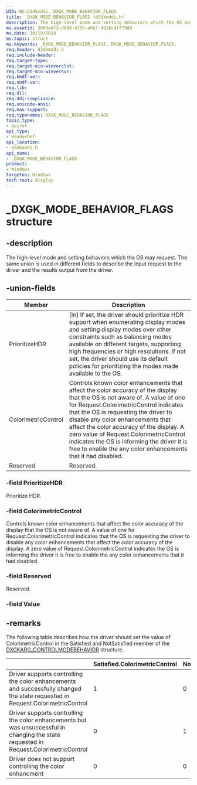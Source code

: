 ```yaml
---
UID: NS:d3dkmddi._DXGK_MODE_BEHAVIOR_FLAGS
title: _DXGK_MODE_BEHAVIOR_FLAGS (d3dkmddi.h)
description: The high-level mode and setting behaviors which the OS may request.
ms.assetid: 309de6f3-d699-475b-a667-9d16cdf779d9
ms.date: 10/19/2018
ms.topic: struct
ms.keywords: _DXGK_MODE_BEHAVIOR_FLAGS, DXGK_MODE_BEHAVIOR_FLAGS,
req.header: d3dkmddi.h
req.include-header:
req.target-type:
req.target-min-winverclnt:
req.target-min-winversvr:
req.kmdf-ver:
req.umdf-ver:
req.lib:
req.dll:
req.ddi-compliance:
req.unicode-ansi:
req.max-support:
req.typenames: DXGK_MODE_BEHAVIOR_FLAGS
topic_type:
- apiref
api_type:
- HeaderDef
api_location:
- d3dkmddi.h
api_name:
- _DXGK_MODE_BEHAVIOR_FLAGS
product: 
- Windows
targetos: Windows
tech.root: display
---
```


# _DXGK_MODE_BEHAVIOR_FLAGS structure

## -description

The high-level mode and setting behaviors which the OS may request. The same union is used in different fields to describe the input request to the driver and the results output from the driver.

## -union-fields

| Member | Description |
| --- | --- |
| PrioritizeHDR | [in] If set, the driver should prioritize HDR support when enumerating display modes and setting display modes over other constraints such as balancing modes available on different targets, supporting high frequencies or high resolutions.  If not set, the driver should use its default policies for prioritizing the modes made available to the OS. |
| ColorimetricControl | Controls known color enhancements that affect the color accuracy of the display that the OS is not aware of. A value of one for Request.ColorimetricControl indicates that the OS is requesting the driver to disable any color enhancements that affect the color accuracy of the display. A zero value of Request.ColorimetricControl indicates the OS is informing the driver it is free to enable the any color enhancements that it had disabled. |
| Reserved | Reserved. |


### -field PrioritizeHDR

Prioritize HDR.

### -field ColorimetricControl

Controls known color enhancements that affect the color accuracy of the display that the OS is not aware of. A value of one for Request.ColorimetricControl indicates that the OS is requesting the driver to disable any color enhancements that affect the color accuracy of the display. A zero value of Request.ColorimetricControl indicates the OS is informing the driver it is free to enable the any color enhancements that it had disabled.

### -field Reserved

Reserved.

### -field Value


## -remarks

The following table describes how the driver should set the value of ColorimetricControl in the Satisfied and NotSatisfied member of the [DXGKARG_CONTROLMODEBEHAVIOR](ns-d3dkmddi-_dxgkarg_controlmodebehavior.md) structure.

|| Satisfied.ColorimetricControl | NotSatisfied.ColorimetricControl |
|:-- | -- | -- |
| Driver supports controlling the color enhancements and successfully changed the state requested in Request.ColorimetricControl | 1| 0|
| Driver supports controlling the color enhancements but was unsuccessful in changing the state requested in Request.ColorimetricControl| 0| 1|
| Driver does not support controlling the color enhancment| 0| 0|



